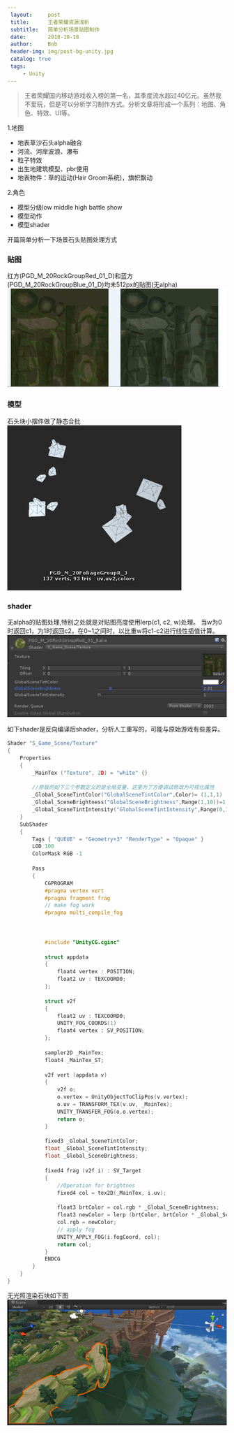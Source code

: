 ```yaml
---
 layout:     post
 title:      王者荣耀资源浅析
 subtitle:   简单分析场景贴图制作
 date:       2018-10-18
 author:     Bob
 header-img: img/post-bg-unity.jpg
 catalog: true
 tags:
     - Unity
---
```


 >王者荣耀国内移动游戏收入榜的第一名，其季度流水超过40亿元。虽然我不爱玩，但是可以分析学习制作方式。分析文章将形成一个系列：地图、角色、特效、UI等。

1.地图
   + 地表草沙石头alpha融合
   + 河流、河岸波浪、瀑布
   + 粒子特效
   + 出生地建筑模型、pbr使用
   + 地表物件：草的运动(Hair Groom系统)，旗帜飘动

2.角色
   + 模型分级low middle high battle show
   + 模型动作
   + 模型shader

 开篇简单分析一下场景石头贴图处理方式

### 贴图

红方(PGD_M_20RockGroupRed_01_D)和蓝方(PGD_M_20RockGroupBlue_01_D)均未512px的贴图(无alpha)
![image](/img/pos_17.png)


### 模型

石头块小摆件做了静态合批
![image](/img/pos_18.png)

### shader

无alpha的贴图处理,特别之处就是对贴图亮度使用lerp(c1, c2, w)处理。
当w为0时返回c1，为1时返回c2，在0~1之间时，以比重w将c1-c2进行线性插值计算。
![image](/img/pos_16.png)

如下shader是反向编译后shader，分析人工重写的，可能与原始游戏有些差异。
```c
Shader "S_Game_Scene/Texture"
{
	Properties
	{
		_MainTex ("Texture", 2D) = "white" {}

		//原版的如下三个参数定义的是全局变量，这里为了方便调试修改为可视化属性
		_Global_SceneTintColor("GlobalSceneTintColor",Color)= (1,1,1)
		_Global_SceneBrightness("GlobalSceneBrightness",Range(1,10))=1
		_Global_SceneTintIntensity("GlobalSceneTintIntensity",Range(0,1))=1
	}
	SubShader
	{
		Tags { "QUEUE" = "Geometry+3" "RenderType" = "Opaque" }
		LOD 100
		ColorMask RGB -1
		
		Pass
		{
			CGPROGRAM
			#pragma vertex vert
			#pragma fragment frag
			// make fog work
			#pragma multi_compile_fog
			
		
 
			#include "UnityCG.cginc"

			struct appdata
			{
				float4 vertex : POSITION;
				float2 uv : TEXCOORD0;
			};

			struct v2f
			{
				float2 uv : TEXCOORD0;
				UNITY_FOG_COORDS(1)
				float4 vertex : SV_POSITION;
			};

			sampler2D _MainTex;
			float4 _MainTex_ST;
			
			v2f vert (appdata v)
			{
				v2f o;
				o.vertex = UnityObjectToClipPos(v.vertex);
				o.uv = TRANSFORM_TEX(v.uv, _MainTex);
				UNITY_TRANSFER_FOG(o,o.vertex);
				return o;
			}

			fixed3 _Global_SceneTintColor;
			float _Global_SceneTintIntensity;
			float _Global_SceneBrightness;
			
			fixed4 frag (v2f i) : SV_Target
			{
				//Operation for brightnes
				fixed4 col = tex2D(_MainTex, i.uv);

				float3 brtColor = col.rgb * _Global_SceneBrightness;
				float3 newColor = lerp (brtColor, brtColor * _Global_SceneTintColor,_Global_SceneTintIntensity);
				col.rgb = newColor;
				// apply fog
				UNITY_APPLY_FOG(i.fogCoord, col);
				return col;
			}
			ENDCG
		}
	}
}

```

无光照渲染石块如下图
![image](/img/pos_15.png)


